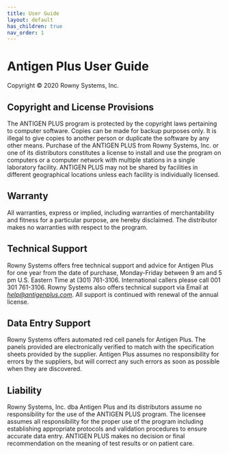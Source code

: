 ```yaml
---
title: User Guide
layout: default
has_children: true
nav_order: 1
---
```


# Antigen Plus User Guide

Copyright © 2020 Rowny Systems, Inc.

## Copyright and License Provisions

The ANTIGEN PLUS program is protected by the copyright laws pertaining to
computer software. Copies can be made for backup purposes only. It is illegal to
give copies to another person or duplicate the software by any other means.
Purchase of the ANTIGEN PLUS from Rowny Systems, Inc. or one of its distributors
constitutes a license to install and use the program on computers or a computer
network with multiple stations in a single laboratory facility. ANTIGEN PLUS may
not be shared by facilities in different geographical locations unless each
facility is individually licensed.

## Warranty

All warranties, express or implied, including warranties of merchantability and
fitness for a particular purpose, are hereby disclaimed. The distributor makes
no warranties with respect to the program.

## Technical Support

Rowny Systems offers free technical support and advice for Antigen Plus for one
year from the date of purchase, Monday-Friday between 9 am and 5 pm U.S. Eastern
Time at (301) 761-3106. International callers please call 001 301 761-3106.
Rowny Systems also offers technical support via Email at
_[help@antigenplus.com](mailto:help@antigenplus.com)_. All support is continued
with renewal of the annual license.

## Data Entry Support

Rowny Systems offers automated red cell panels for Antigen Plus. The panels
provided are electronically verified to match with the specification sheets
provided by the supplier. Antigen Plus assumes no responsibility for errors by
the suppliers, but will correct any such errors as soon as possible when they
are discovered.

## Liability

Rowny Systems, Inc. dba Antigen Plus and its distributors assume no
responsibility for the use of the ANTIGEN PLUS program. The licensee assumes all
responsibility for the proper use of the program including establishing
appropriate protocols and validation procedures to ensure accurate data entry.
ANTIGEN PLUS makes no decision or final recommendation on the meaning of test
results or on patient care.
